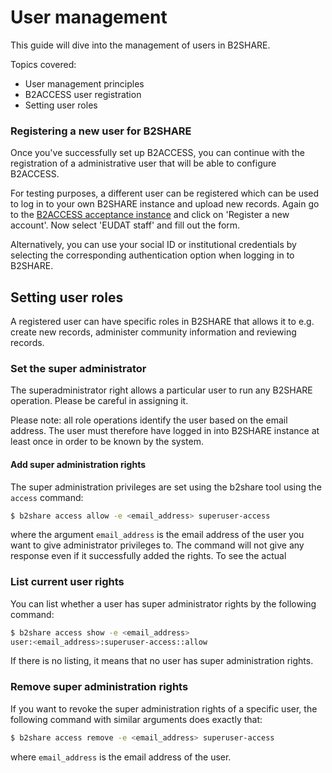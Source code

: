 # User management
This guide will dive into the management of users in B2SHARE.

Topics covered:
- User management principles
- B2ACCESS user registration
- Setting user roles

### Registering a new user for B2SHARE
Once you've successfully set up B2ACCESS, you can continue with the registration of a administrative user that will be able to configure B2ACCESS.

For testing purposes, a different user can be registered which can be used to log in to your own B2SHARE instance and upload new records. Again go to the [B2ACCESS acceptance instance](https://unity.eudat-aai.fz-juelich.de:8443/home/home) and click on 'Register a new account'. Now select 'EUDAT staff' and fill out the form.

Alternatively, you can use your social ID or institutional credentials by selecting the corresponding authentication option when logging in to B2SHARE.

## Setting user roles
A registered user can have specific roles in B2SHARE that allows it to e.g. create new records, administer community information and reviewing records.

### Set the super administrator
The superadministrator right allows a particular user to run any B2SHARE operation. Please be careful in assigning it.

Please note: all role operations identify the user based on the email address. The user must therefore have logged in into B2SHARE instance at least once in order to be known by the system.

#### Add super administration rights
The super administration privileges are set using the b2share tool using the `access` command:

```sh
$ b2share access allow -e <email_address> superuser-access
```

where the argument `email_address` is the email address of the user you want to give administrator privileges to. The command will not give any response even if it successfully added the rights. To see the actual

### List current user rights
You can list whether a user has super administrator rights by the following command:

```sh
$ b2share access show -e <email_address>
user:<email_address>:superuser-access::allow
```

If there is no listing, it means that no user has super administration rights.

### Remove super administration rights
If you want to revoke the super administration rights of a specific user, the following command with similar arguments does exactly that:

```sh
$ b2share access remove -e <email_address> superuser-access
```

where `email_address` is the email address of the user.

